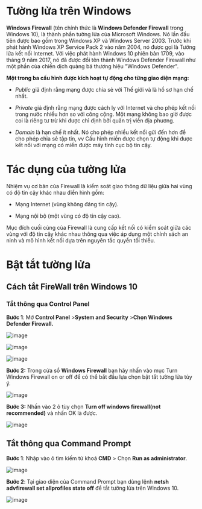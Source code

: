 # Tường lửa trên Windows

**Windows Firewall** (tên chính thức là **Windows Defender Firewall** trong Windows 10), là thành phần tường lửa của Microsoft Windows. Nó lần đầu tiên được bao gồm trong Windows XP và Windows Server 2003. Trước khi phát hành Windows XP Service Pack 2 vào năm 2004, nó được gọi là Tường lửa kết nối Internet. Với việc phát hành Windows 10 phiên bản 1709, vào tháng 9 năm 2017, nó đã được đổi tên thành Windows Defender Firewall như một phần của chiến dịch quảng bá thương hiệu "Windows Defender".

**Một trong ba cấu hình được kích hoạt tự động cho từng giao diện mạng:**

- _Public_ giả định rằng mạng được chia sẻ với Thế giới và là hồ sơ hạn chế nhất.

- _Private_ giả định rằng mạng được cách ly với Internet và cho phép kết nối trong nước nhiều hơn so với công cộng. Một mạng không bao giờ được coi là riêng tư trừ khi được chỉ định bởi quản trị viên địa phương.

- _Domain_ là hạn chế ít nhất. Nó cho phép nhiều kết nối gửi đến hơn để cho phép chia sẻ tập tin, vv Cấu hình miền được chọn tự động khi được kết nối với mạng có miền được máy tính cục bộ tin cậy.

# Tác dụng của tường lửa

Nhiệm vụ cơ bản của Firewall là kiểm soát giao thông dữ liệu giữa hai vùng có độ tin cậy khác nhau điển hình gồm:

- Mạng Internet (vùng không đáng tin cậy).

- Mạng nội bộ (một vùng có độ tin cậy cao).

Mục đích cuối cùng của Firewall là cung cấp kết nối có kiểm soát giữa các vùng với độ tin cậy khác nhau thông qua việc áp dụng một chính sách an ninh và mô hình kết nối dựa trên nguyên tắc quyền tối thiểu.

# Bật tắt tường lửa 

## Cách tắt FireWall trên Windows 10

### Tắt thông qua Control Panel

**Bước 1**: Mở **Control Panel** >**System and Security** >**Chọn Windows Defender Firewall.**

![image](https://user-images.githubusercontent.com/111721629/194824875-73e31905-8113-47f7-9f6a-e89ec5105b1a.png)


![image](https://user-images.githubusercontent.com/111721629/194825238-dc5f0e68-fd45-4af2-8574-4a9791274a0c.png)

![image](https://user-images.githubusercontent.com/111721629/194825547-3756114a-ec70-4829-8ed8-3d0ffb5461cd.png)

**Bước 2:** Trong cửa sổ **Windows Firewall** bạn hãy nhấn vào mục Turn Windows Firewall on or off để có thể bắt đầu lựa chọn bật tắt tường lửa tùy ý.

![image](https://user-images.githubusercontent.com/111721629/194825778-f0408fba-f723-4650-aa07-c3e2f75efea4.png)

**Bước 3:** Nhấn vào 2 ô tùy chọn **Turn off windows firewall(not recommended)** và nhấn OK là được.

![image](https://user-images.githubusercontent.com/111721629/194828594-b4ef1ca8-d46c-4a88-acb8-9419daba00e2.png)

## Tắt thông qua Command Prompt

**Bước 1**: Nhập vào ô tìm kiếm từ khoá **CMD** > Chọn **Run as administrator**.

![image](https://user-images.githubusercontent.com/111721629/194829180-08605a0c-66ca-4d40-85ed-d600737e97a5.png)

**Bước 2**: Tại giao diện của Command Prompt bạn dùng lệnh **netsh advfirewall set allprofiles state off** để tắt tường lửa trên Windows 10.

![image](https://user-images.githubusercontent.com/111721629/194829513-49f5b798-ee73-45db-b545-103185020ac8.png)

